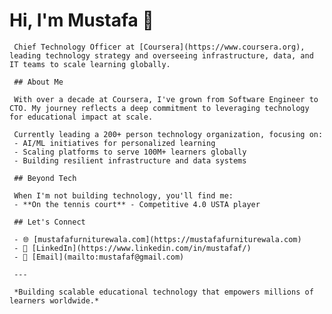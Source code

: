  # Hi, I'm Mustafa 👋

     Chief Technology Officer at [Coursera](https://www.coursera.org), leading technology strategy and overseeing infrastructure, data, and IT teams to scale learning globally.

     ## About Me

     With over a decade at Coursera, I've grown from Software Engineer to CTO. My journey reflects a deep commitment to leveraging technology for educational impact at scale.

     Currently leading a 200+ person technology organization, focusing on:
     - AI/ML initiatives for personalized learning
     - Scaling platforms to serve 100M+ learners globally
     - Building resilient infrastructure and data systems

     ## Beyond Tech

     When I'm not building technology, you'll find me:
     - **On the tennis court** - Competitive 4.0 USTA player 

     ## Let's Connect

     - 🌐 [mustafafurniturewala.com](https://mustafafurniturewala.com)
     - 💼 [LinkedIn](https://www.linkedin.com/in/mustafaf/)
     - 📧 [Email](mailto:mustafaf@gmail.com)

     ---

     *Building scalable educational technology that empowers millions of learners worldwide.*
